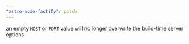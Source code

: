 ```yaml
---
"astro-node-fastify": patch
---
```


an empty `HOST` or `PORT` value will no longer overwrite the build-time server options
